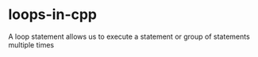 # loops-in-cpp
A loop statement allows us to execute a statement or group of statements multiple times 
